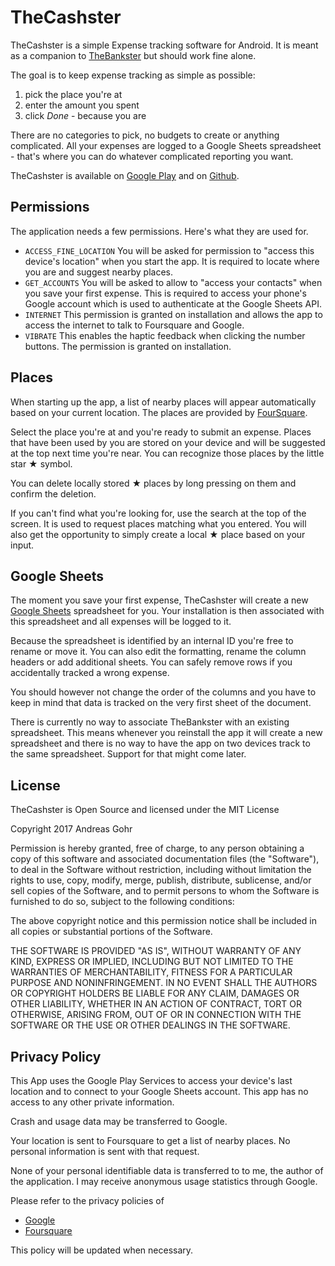 # TheCashster

TheCashster is a simple Expense tracking software for Android. It is meant as a companion to [TheBankster](https://github.com/splitbrain/TheBankster) but should work fine alone.

The goal is to keep expense tracking as simple as possible:

1) pick the place you're at
2) enter the amount you spent
3) click *Done* - because you are

There are no categories to pick, no budgets to create or anything complicated. All your expenses are logged to a Google Sheets spreadsheet - that's where you can do whatever complicated reporting you want.

TheCashster is available on [Google Play](https://play.google.com/store/apps/details?id=org.splitbrain.thecashster) and on [Github](https://github.com/splitbrain/TheCashster).

## Permissions

The application needs a few permissions. Here's what they are used for.

* `ACCESS_FINE_LOCATION` You will be asked for permission to "access this device's location" when you start the app. It is required to locate where you are and suggest nearby places.
* `GET_ACCOUNTS` You will be asked to allow to "access your contacts" when you save your first expense. This is required to access your phone's Google account which is used to authenticate at the Google Sheets API.
* `INTERNET` This permission is granted on installation and allows the app to access the internet to talk to Foursquare and Google.
* `VIBRATE` This enables the haptic feedback when clicking the number buttons. The permission is granted on installation.

## Places

When starting up the app, a list of nearby places will appear automatically based on your current location. The places are provided by [FourSquare](https://foursquare.com).

Select the place you're at and you're ready to submit an expense. Places that have been used by you are stored on your device and will be suggested at the top next time you're near. You can recognize those places by the little star ★ symbol.

You can delete locally stored ★ places by long pressing on them and confirm the deletion.

If you can't find what you're looking for, use the search at the top of the screen. It is used to request places matching what you entered. You will also get the opportunity to simply create a local ★ place based on your input.

## Google Sheets

The moment you save your first expense, TheCashster will create a new [Google Sheets](https://docs.google.com/spreadsheets/) spreadsheet for you. Your installation is then associated with this spreadsheet and all expenses will be logged to it.

Because the spreadsheet is identified by an internal ID you're free to rename or move it. You can also edit the formatting, rename the column headers or add additional sheets. You can safely remove rows if you accidentally tracked a wrong expense.

You should however not change the order of the columns and you have to keep in mind that data is tracked on the very first sheet of the document.

There is currently no way to associate TheBankster with an existing spreadsheet. This means whenever you reinstall the app it will create a new spreadsheet and there is no way to have the app on two devices track to the same spreadsheet. Support for that might come later.

## License

TheCashster is Open Source and licensed under the MIT License

Copyright 2017 Andreas Gohr

Permission is hereby granted, free of charge, to any person obtaining a copy of this software and associated documentation files (the "Software"), to deal in the Software without restriction, including without limitation the rights to use, copy, modify, merge, publish, distribute, sublicense, and/or sell copies of the Software, and to permit persons to whom the Software is furnished to do so, subject to the following conditions:

The above copyright notice and this permission notice shall be included in all copies or substantial portions of the Software.

THE SOFTWARE IS PROVIDED "AS IS", WITHOUT WARRANTY OF ANY KIND, EXPRESS OR IMPLIED, INCLUDING BUT NOT LIMITED TO THE WARRANTIES OF MERCHANTABILITY, FITNESS FOR A PARTICULAR PURPOSE AND NONINFRINGEMENT. IN NO EVENT SHALL THE AUTHORS OR COPYRIGHT HOLDERS BE LIABLE FOR ANY CLAIM, DAMAGES OR OTHER LIABILITY, WHETHER IN AN ACTION OF CONTRACT, TORT OR OTHERWISE, ARISING FROM, OUT OF OR IN CONNECTION WITH THE SOFTWARE OR THE USE OR OTHER DEALINGS IN THE SOFTWARE.

## Privacy Policy

This App uses the Google Play Services to access your device's last location and to connect to your Google Sheets account. This app has no access to any other private information.

Crash and usage data may be transferred to Google.

Your location is sent to Foursquare to get a list of nearby places. No personal information is sent with that request.

None of your personal identifiable data is transferred to to me, the author of the application. I may receive anonymous usage statistics through Google.

Please refer to the privacy policies of

  * [Google](https://www.google.com/policies/privacy/)
  * [Foursquare](https://foursquare.com/legal/privacy)

This policy will be updated when necessary.
